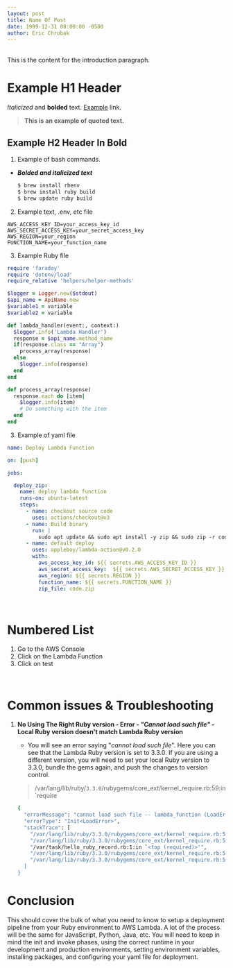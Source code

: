 ```yaml
---
layout: post
title: Name Of Post
date: 1999-12-31 08:00:00 -0500
author: Eric Chrobak
---
```

<br>
This is the content for the introduction paragraph.

# Example H1 Header

*Italicized* and **bolded** text. [Example](https://www.example.com) link.

> **This is an example of quoted text.**


## **Example H2 Header In Bold**
1. Example of bash commands.
  - ***Bolded and italicized text***
    ```bash
    $ brew install rbenv
    $ brew install ruby build
    $ brew update ruby build
    ```
2. Example text, .env, etc file
  ```text
  AWS_ACCESS_KEY_ID=your_access_key_id
  AWS_SECRET_ACCESS_KEY=your_secret_access_key
  AWS_REGION=your_region
  FUNCTION_NAME=your_function_name
  ```
3. Example Ruby file
  ```ruby
  require 'faraday'
  require 'dotenv/load'
  require_relative 'helpers/helper-methods'

  $logger = Logger.new($stdout)
  $api_name = ApiName.new
  $variable1 = variable
  $variable2 = variable

  def lambda_handler(event:, context:)
    $logger.info('Lambda Handler')
    response = $api_name.method_name
    if(response.class == "Array")
      process_array(response)
    else
      $logger.info(response)
    end
  end

  def process_array(response)
    response.each do |item|
      $logger.info(item)
      # Do something with the item
    end
  end
  ```
3. Example of yaml file
  ```yaml
  name: Deploy Lambda Function

  on: [push]

  jobs:

    deploy_zip:
      name: deploy lambda function
      runs-on: ubuntu-latest
      steps:
        - name: checkout source code
          uses: actions/checkout@v3
        - name: Build binary
          run: |
            sudo apt update && sudo apt install -y zip && sudo zip -r code.zip *
        - name: default deploy
          uses: appleboy/lambda-action@v0.2.0
          with:
            aws_access_key_id: ${{ secrets.AWS_ACCESS_KEY_ID }}
            aws_secret_access_key:  ${{ secrets.AWS_SECRET_ACCESS_KEY }}
            aws_region: ${{ secrets.REGION }}
            function_name: ${{ secrets.FUNCTION_NAME }}
            zip_file: code.zip
  ```

<br>

# Numbered List
1. Go to the AWS Console
2. Click on the Lambda Function
3. Click on test

<br>

# Common issues & Troubleshooting
1. **No Using The Right Ruby version - Error - *"Cannot load such file"* - Local Ruby version doesn't match Lambda Ruby version**
    - You will see an error saying "*cannot load such file*". Here you can see that the Lambda Ruby version is set to 3.3.0. If you are using a different version, you will need to set your local Ruby version to 3.3.0, bundle the gems again, and push the changes to version control.

    > /var/lang/lib/ruby/`3.3.0`/rubygems/core_ext/kernel_require.rb:59:in `require

    ```bash
    {
      "errorMessage": "cannot load such file -- lambda_function (LoadError)",
      "errorType": "Init<LoadError>",
      "stackTrace": [
        "/var/lang/lib/ruby/3.3.0/rubygems/core_ext/kernel_require.rb:59:in `require'",
        "/var/lang/lib/ruby/3.3.0/rubygems/core_ext/kernel_require.rb:59:in `require'",
        "/var/task/hello_ruby_record.rb:1:in `<top (required)>'",
        "/var/lang/lib/ruby/3.3.0/rubygems/core_ext/kernel_require.rb:59:in `require'",
        "/var/lang/lib/ruby/3.3.0/rubygems/core_ext/kernel_require.rb:59:in `require'"
      ]
    }
    ```

# Conclusion
This should cover the bulk of what you need to know to setup a deployment pipeline from your Ruby environment to AWS Lambda. A lot of the process will be the same for JavaScript, Python, Java, etc. You will need to keep in mind the init and invoke phases, using the correct runtime in your development and production environments, setting environment variables, installing packages, and configuring your yaml file for deployment.
